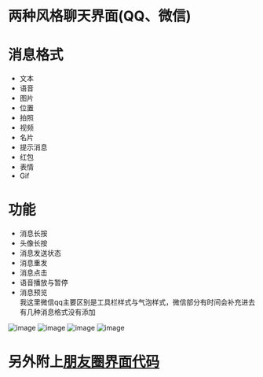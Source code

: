 两种风格聊天界面(QQ、微信)
=====
# 消息格式
* 文本
* 语音
* 图片
* 位置
* 拍照
* 视频
* 名片
* 提示消息
* 红包
* 表情
* Gif
# 功能
* 消息长按
* 头像长按
* 消息发送状态
* 消息重发
* 消息点击
* 语音播放与暂停
* 消息预览
<br>我这里微信qq主要区别是工具栏样式与气泡样式，微信部分有时间会补充进去有几种消息格式没有添加

![image](https://github.com/CCSH/SHChatMessageUI/blob/master/SHChatUI(QQ)/212D5EB7BB710D2ED32E35B756188C4B.jpg)
![image](https://github.com/CCSH/SHChatMessageUI/blob/master/SHChatUI(QQ)/212D5EB7BB710D2ED32E35B756188C4B.jpg)
![image](https://github.com/CCSH/SHChatMessageUI/blob/master/SHChatUI(QQ)/E4806C70A6A81336291D6785498A4FB5.jpg)
![image](https://github.com/CCSH/SHChatMessageUI/blob/master/SHChatUI(QQ)/60413BA90CA7DBEB358B59655C5E8BE1.jpg)

# 另外附上[朋友圈界面代码](https://github.com/CCSH/SHFriendTimeLineUI)

